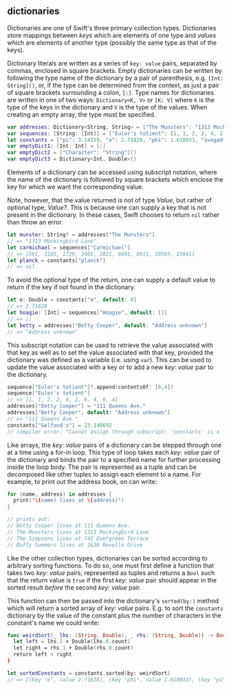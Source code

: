 ## dictionaries

Dictionaries are one of Swift's three primary collection types. Dictionaries store mappings between _keys_ which are elements of one type and _values_ which are elements of another type (possibly the same type as that of the keys).

Dictionary literals are written as a series of `key: value` pairs, separated by commas, enclosed in square brackets. Empty dictionaries can be written by following the type name of the dictionary by a pair of parenthesis, e.g. `[Int: String]()`, or, if the type can be determined from the context, as just a pair of square brackets surrounding a colon, `[:]`. Type names for dictionaries are written in one of two ways: `Dictionary<K, V>` or `[K: V]` where `K` is the type of the keys in the dictionary and `V` is the type of the values. When creating an empty array, the type must be specified.

```swift
var addresses: Dictionary<String, String> = ["The Munsters": "1313 Mockingbird Lane", "The Simpsons": "742 Evergreen Terrace", "Buffy Summers": "1630 Revello Drive"]
var sequences: [String: [Int]] = ["Euler's totient": [1, 1, 2, 2, 4, 2, 6, 4], "Lazy caterer": [1, 2, 4, 7, 11, 16, 22, 29, 37], "Carmichael": [561, 1105, 1729, 2465, 2821, 6601, 8911, 10585, 15841]]
let constants = ["pi": 3.14159, "e": 2.71828, "phi": 1.618033, "avogadro": 6.02214076e22]
var emptyDict1: [Int: Int] = [:]
var emptyDict2 = ["Character": "String"]()
var emptyDict3 = Dictionary<Int, Double>()
```

Elements of a dictionary can be accessed using subscript notation, where the name of the dictionary is followed by square brackets which enclose the key for which we want the corresponding value.

Note, however, that the value returned is not of type _Value_, but rather of optional type, _Value?_. This is because one can supply a key that is not present in the dictionary. In these cases, Swift chooses to return `nil` rather than throw an error.

```swift
let munster: String? = addresses["The Munsters"]
// => "1313 Mockingbird Lane"
let carmichael = sequences["Carmichael"]
// => [561, 1105, 1729, 2465, 2821, 6601, 8911, 10585, 15841]
let planck = constants["planck"]
// => nil
```

To avoid the optional type of the return, one can supply a default value to return if the key if not found in the dictionary.

```swift
let e: Double = constants["e", default: 0]
// => 2.71828
let hoagie: [Int] = sequences["Hoagie", default: []]
// => []
let betty = addresses["Betty Cooper", default: "Address unknown"]
// => "Address unknown"
```

This subscript notation can be used to retrieve the value associated with that key as well as to set the value associated with that key, provided the dictionary was defined as a variable (i.e. using `var`). This can be used to update the value associated with a key or to add a new _key: value_ pair to the dictionary.

```swift
sequence["Euler's totient"]?.append(contentsOf: [6,4])
sequence["Euler's totient"]
// => [1, 1, 2, 2, 4, 2, 6, 4, 6, 4]
addresses["Betty Cooper"] = "111 Queens Ave."
addresses["Betty Cooper", default: "Address unknown"]
// => "111 Queens Ave."
constants["Gelfond's"] = 23.140692
// compiler error: "Cannot assign through subscript: 'constants' is a 'let' constant"
```

Like arrays, the _key: value_ pairs of a dictionary can be stepped through one at a time using a for-in loop. This type of loop takes each _key: value_ pair of the dictionary and binds the pair to a specified name for further processing inside the loop body. The pair is represented as a tuple and can be decomposed like other tuples to assign each element to a name. For example, to print out the address book, on can write:

```swift
for (name, address) in addresses {
  print("\(name) lives at \(address)")
}

// prints out:
// Betty Cooper lives at 111 Queens Ave.
// The Munsters lives at 1313 Mockingbird Lane
// The Simpsons lives at 742 Evergreen Terrace
// Buffy Summers lives at 1630 Revello Drive
```

Like the other collection types, dictionaries can be sorted according to arbitrary sorting functions. To do so, one must first define a function that takes two _key: value_ pairs, represented as tuples and returns a `Bool` such that the return value is `true` if the first _key: value_ pair should appear in the sorted result _before_ the second _key: value_ pair.

This function can then be passed into the dictionary's `sorted(by:)` method which will return a sorted array of _key: value_ pairs. E.g. to sort the `constants` dictionary by the value of the constant plus the number of characters in the constant's name we could write:

```swift
func weirdSort(_ lhs: (String, Double), _ rhs: (String, Double)) -> Bool {
  let left = lhs.1 + Double(lhs.0.count)
  let right = rhs.1 + Double(rhs.0.count)
  return left < right
}

let sortedConstants = constants.sorted(by: weirdSort)
// => [(key "e", value 2.71828), (key "phi", value 1.618033), (key "pi", value 3.14159), (key "avogadro", value 6.02214076e+22)]
```
